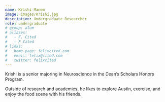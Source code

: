 ```yaml
---
name: Krishi Manem
image: images/Krishi.jpg
description: Undergraduate Researcher
role: undergraduate
# group: alum
# aliases:
#   - F. Cited
#   - F Cited
# links:
#   home-page: felixcited.com
#   email: felix@cited.com
#   twitter: felixcited
---
```


Krishi is a senior majoring in Neuroscience in the Dean’s Scholars Honors Program. 

Outside of research and academics, he likes to explore Austin, exercise, and enjoy the food scene with his friends.
